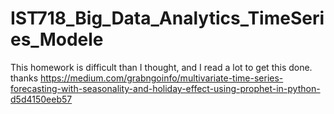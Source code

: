 # IST718_Big_Data_Analytics_TimeSeries_Modele
This homework is difficult than I thought, and I read a lot to get this done.
thanks https://medium.com/grabngoinfo/multivariate-time-series-forecasting-with-seasonality-and-holiday-effect-using-prophet-in-python-d5d4150eeb57

